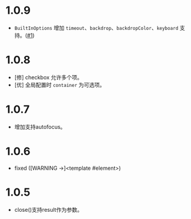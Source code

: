 # 1.0.9

- `BuiltInOptions` 增加 `timeout`、`backdrop`、`backdropColor`、`keyboard` 支持。([#1](https://github.com/cipchk/ngx-bootstrap-modal/issues/1))

# 1.0.8

- [修] checkbox 允许多个项。
- [优] 全局配置时 `container` 为可选项。

# 1.0.7

- 增加支持autofocus。

# 1.0.6
- fixed ([WARNING ->]<template #element></template>)

# 1.0.5

- close()支持result作为参数。
